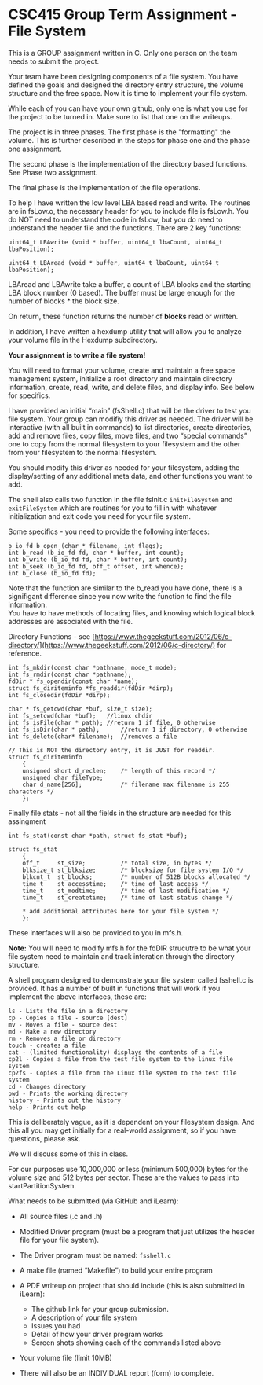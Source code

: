 # CSC415 Group Term Assignment - File System

This is a GROUP assignment written in C.  Only one person on the team needs to submit the project.

Your team have been designing components of a file system.  You have defined the goals and designed the directory entry structure, the volume structure and the free space.  Now it is time to implement your file system.

While each of you can have your own github, only one is what you use for the project to be turned in.  Make sure to list that one on the writeups.

The project is in three phases.  The first phase is the "formatting" the volume.  This is further described in the steps for phase one and the phase one assignment.

The second phase is the implementation of the directory based functions.  See Phase two assignment.

The final phase is the implementation of the file operations.

To help I have written the low level LBA based read and write.  The routines are in fsLow.o, the necessary header for you to include file is fsLow.h.  You do NOT need to understand the code in fsLow, but you do need to understand the header file and the functions.  There are 2 key functions:



`uint64_t LBAwrite (void * buffer, uint64_t lbaCount, uint64_t lbaPosition);`

`uint64_t LBAread (void * buffer, uint64_t lbaCount, uint64_t lbaPosition);`

LBAread and LBAwrite take a buffer, a count of LBA blocks and the starting LBA block number (0 based).  The buffer must be large enough for the number of blocks * the block size.

On return, these function returns the number of **blocks** read or written.



In addition, I have written a hexdump utility that will allow you to analyze your volume file in the Hexdump subdirectory.

**Your assignment is to write a file system!** 

You will need to format your volume, create and maintain a free space management system, initialize a root directory and maintain directory information, create, read, write, and delete files, and display info.  See below for specifics.

I have provided an initial “main” (fsShell.c) that will be the driver to test you file system.  Your group can modifiy this driver as needed.   The driver will be interactive (with all built in commands) to list directories, create directories, add and remove files, copy files, move files, and two “special commands” one to copy from the normal filesystem to your filesystem and the other from your filesystem to the normal filesystem.

You should modify this driver as needed for your filesystem, adding the display/setting of any additional meta data, and other functions you want to add.

The shell also calls two function in the file fsInit.c `initFileSystem` and `exitFileSystem` which are routines for you to fill in with whatever initialization and exit code you need for your file system.  

Some specifics - you need to provide the following interfaces:

```
b_io_fd b_open (char * filename, int flags);
int b_read (b_io_fd fd, char * buffer, int count);
int b_write (b_io_fd fd, char * buffer, int count);
int b_seek (b_io_fd fd, off_t offset, int whence);
int b_close (b_io_fd fd);

```

Note that the function are similar to the b_read you have done, there is a signifigant difference since you now write the function to find the file information.  
You have to have methods of locating files, and knowing which logical block addresses are associated with the file.

Directory Functions - see [https://www.thegeekstuff.com/2012/06/c-directory/](https://www.thegeekstuff.com/2012/06/c-directory/) for reference.

```
int fs_mkdir(const char *pathname, mode_t mode);
int fs_rmdir(const char *pathname);
fdDir * fs_opendir(const char *name);
struct fs_diriteminfo *fs_readdir(fdDir *dirp);
int fs_closedir(fdDir *dirp);

char * fs_getcwd(char *buf, size_t size);
int fs_setcwd(char *buf);   //linux chdir
int fs_isFile(char * path);	//return 1 if file, 0 otherwise
int fs_isDir(char * path);		//return 1 if directory, 0 otherwise
int fs_delete(char* filename);	//removes a file

// This is NOT the directory entry, it is JUST for readdir.
struct fs_diriteminfo
    {
    unsigned short d_reclen;    /* length of this record */
    unsigned char fileType;    
    char d_name[256]; 			/* filename max filename is 255 characters */
    };
```
Finally file stats - not all the fields in the structure are needed for this assingment

```
int fs_stat(const char *path, struct fs_stat *buf);

struct fs_stat
    {
    off_t     st_size;    		/* total size, in bytes */
    blksize_t st_blksize; 		/* blocksize for file system I/O */
    blkcnt_t  st_blocks;  		/* number of 512B blocks allocated */
    time_t    st_accesstime;   	/* time of last access */
    time_t    st_modtime;   	/* time of last modification */
    time_t    st_createtime;   	/* time of last status change */
	
    * add additional attributes here for your file system */
    };

```

These interfaces will also be provided to you in mfs.h.

**Note:** You will need to modify mfs.h for the fdDIR strucutre to be what your file system need to maintain and track interation through the directory structure.

A shell program designed to demonstrate your file system called fsshell.c is proviced.  It has a number of built in functions that will work if you implement the above interfaces, these are:
```
ls - Lists the file in a directory
cp - Copies a file - source [dest]
mv - Moves a file - source dest
md - Make a new directory
rm - Removes a file or directory
touch - creates a file
cat - (limited functionality) displays the contents of a file
cp2l - Copies a file from the test file system to the linux file system
cp2fs - Copies a file from the Linux file system to the test file system
cd - Changes directory
pwd - Prints the working directory
history - Prints out the history
help - Prints out help
```


This is deliberately vague, as it is dependent on your filesystem design.  And this all you may get initially for a real-world assignment, so if you have questions, please ask.

We will discuss some of this in class.

For our purposes use 10,000,000 or less (minimum 500,000) bytes for the volume size and 512 bytes per sector.  These are the values to pass into startPartitionSystem.

What needs to be submitted (via GitHub and iLearn):

* 	All source files (.c and .h)
* 	Modified Driver program (must be a program that just utilizes the header file for your file system).
* 	The Driver program must be named:  `fsshell.c`
* 	A make file (named “Makefile”) to build your entire program
 
* A PDF writeup on project that should include (this is also submitted in iLearn):
	* The github link for your group submission.
	* A description of your file system
	* Issues you had
	* Detail of how your driver program works
	* Screen shots showing each of the commands listed above
* 	Your volume file (limit 10MB)
*  There will also be an INDIVIDUAL report (form) to complete.





